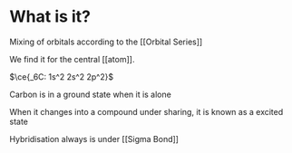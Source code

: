 # What is it?
Mixing of orbitals according to the [[Orbital Series]]

We find it for the central [[atom]]. 

$\ce{_6C: 1s^2 2s^2 2p^2}$

Carbon is in a ground state when it is alone

When it changes into a compound under sharing, it is known as a excited state

Hybridisation always is under [[Sigma Bond]]